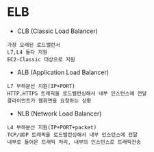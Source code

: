 # ELB

- CLB (Classic Load Balancer)

```
가장 오래된 로드밸런서
L7,L4 둘다 지원
EC2-Classic 대상으로 지원
```

- ALB (Application Load Balancer)

```
L7 부하분산 지원(IP+PORT)
HTTP,HTTPS 트래픽을 로드밸런싱해서 내부 인스턴스에 전달
클라이언트가 웹화면을 요청하는 상황
```

- NLB (Network Load Balancer)

```
L4 부하분산 지원(IP+PORT+packet)
TCP/UDP 트래픽을 로드밸런싱해서 내부 인스턴스에 전달
내부로 들어온 트래픽 처리, 내부의 인스턴스로 트래픽전송
```
